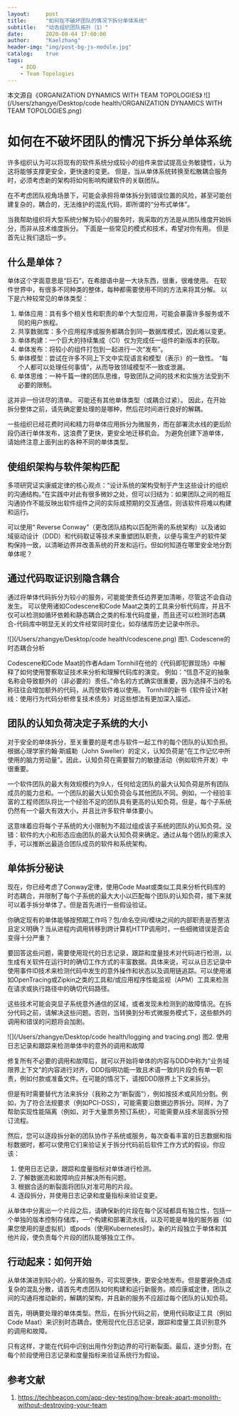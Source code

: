 ```yaml
---
layout:     post
title:      "如何在不破坏团队的情况下拆分单体系统"
subtitle:   "动态组织团队拓扑（1）"
date:       2020-08-04 17:00:00
author:     "Kaelzhang"
header-img: "img/post-bg-js-module.jpg"
catalog:    true
tags:
    - DDD
    - Team Topologies
---
```



本文源自《ORGANIZATION DYNAMICS WITH TEAM TOPOLOGIES》
![](/Users/zhangye/Desktop/code health/ORGANIZATION DYNAMICS WITH TEAM TOPOLOGIES.png)

# 如何在不破坏团队的情况下拆分单体系统

许多组织认为可以将现有的软件系统分成较小的组件来尝试提高业务敏捷性，认为这将能够支撑更安全，更快速的变更。 但是，当从单体系统转换至松散耦合服务时，必须考虑新的架构将如何影响构建软件的关联团队。

在不考虑团队视角场景下，可能会承担将单体拆分到错误位置的风险，甚至可能创建复杂的，耦合的，无法维护的混乱代码，即所谓的“分布式单体”。

当我帮助组织将大型系统分解为较小的服务时，我采取的方法是从团队维度开始拆分，而非从技术维度拆分。 下面是一些常见的模式和技术，希望对你有用。 但是首先让我们退后一步。

## 什么是单体？

单体这个字面意思是“巨石”，在希腊语中是一大块东西，很重，很难使用。 在软件世界中，有很多不同种类的整体，每种都需要使用不同的方法来将其分解。 以下是六种较常见的单体类型：

1. 单体应用：具有多个相关性和职责的单个大型应用，可能会暴露许多服务或不同的用户旅程。
2. 共享数据库：多个应用程序或服务都耦合到同一数据库模式，因此难以变更。
3. 单体构建：一个巨大的持续集成（CI）仅为完成任一组件的新版本的获取。
4. 单体发布：将较小的组件打包到一起进行一次“发布”。
5. 单体模型：尝试在许多不同上下文中实现语言和模型（表示）的一致性。 “每个人都可以处理任何事情”，从而导致领域模型不一致或泄漏。
6. 单体思维：一种千篇一律的团队思维，导致团队之间的技术和实施方法受到不必要的限制。

这并非一份详尽的清单。 可能还有其他单体类型（或耦合过紧）。 因此，在开始拆分整体之前，请先确定要处理的是哪种，然后花时间进行良好的解耦。

一些组织已经花费时间和精力将单体应用拆分为微服务，而在部署流水线的更后阶段仍进行单体发布，这浪费了更快，更安全地迁移机会。 为避免创建下游单体，请始终注意上面列出的各种不同的单体类型。

## 使组织架构与软件架构匹配

多项研究证实康威定律的核心观点：“设计系统的架构受制于产生这些设计的组织的沟通结构。”在实践中对此有很多微妙之处，但可以归结为：如果团队之间的相互沟通协作不能反映出软件组件之间的实际或预期的交互通信，则该软件将难以构建和运行。

可以使用“ Reverse Conway”（更改团队结构以匹配所需的系统架构）以及诸如域驱动设计（DDD）和代码取证等技术来重塑团队职责，以便与需生产的软件架构保持一致，以清晰边界并改善系统的开发和运行。但如何知道在哪里安全地分割单体呢？

## 通过代码取证识别隐含耦合

通过将单体代码拆分为较小的服务，可能能使责任边界更加清晰，尽管这不会自动发生。 可以使用诸如Codescene和Code Maat之类的工具来分析代码库，并且不仅可以检测如循环依赖和静态耦合之类的标准代码度量，而且还可以检测时态耦合-代码库中明显无关的文件经常同时变化，如存储库历史记录中所示。


![](/Users/zhangye/Desktop/code health/codescene.png)
图1. Codescene的时态耦合分析

Codescene和Code Maat的作者Adam Tornhill在他的《代码即犯罪现场》中解释了如何使用警察取证技术来分析和理解代码库的演变。 例如：“信息不足的抽象名称会导致额外的（非必要的）责任。”命名的方式确实很重要，因为选择不当的名称往往会增加额外的代码，从而使软件难以使用。 Tornhill的新书《软件设计X射线：使用行为代码分析修复技术债务》对这些想法有更加深入描述。

## 团队的认知负荷决定子系统的大小

对于安全的单体拆分，至关重要的是考虑与软件一起工作的每个团队的认知负担。根据心理学家约翰·斯威勒（John Sweller）的定义，认知负荷是“在工作记忆中所使用的脑力劳动量”。因此，认知负荷在需要智力的敏捷活动（例如软件开发）中很重要。

一个软件团队的最大有效规模约为9人，任何给定团队的最大认知负荷是所有团队成员的能力总和。一个团队的最大认知负荷会与其他团队不同。例如，一个经验丰富的工程师团队将比一个经验不足的团队具有更高的认知负荷。但是，每个子系统仍然有一个最大有效大小，并且比许多软件单体要小。

这意味着应将每个子系统的大小限制为不超过组成该子系统的团队的认知负荷。没错：软件的大小和形态应由团队的最大认知负荷来确定。通过从每个团队的需求入手，可以推断出最适合团队成员的软件和系统架构。

## 单体拆分秘诀

现在，你已经考虑了Conway定律，使用Code Maat或类似工具来分析代码库的时态耦合，并限制了每个子系统的最大大小以匹配每个团队的认知负荷，接下来就可以着手拆分单体了。但是首先进行一些假设验证。

你确定现有的单体能够按预期工作吗？包/命名空间/模块之间的内部职责是否整洁且定义明确？当从进程内调用转移到跨计算机HTTP调用时，一些细微错误是否会变得十分严重？

要回答这些问题，需要使用现代的日志记录，跟踪和度量技术对代码进行检测，以生成有关软件在运行时的确切工作方式的丰富数据。具体来说，可以从日志记录中使用事件ID技术来检测代码中发生的意外操作和状态以及调用链追踪。可以使用诸如OpenTracing或Zipkin之类的工具和/或应用程序性能监视（APM）工具来检测在请求或执行路径中的确切代码路径。

这些技术可能会突显子系统意外通信的区域，或者发现未检测到的故障情况。在拆分代码之前，请解决这些问题。否则，当转换到分布式微服务模式下，这些额外的调用和错误的问题将会加剧。

![](/Users/zhangye/Desktop/code health/logging and tracing.png)
图2. 使用日志记录和跟踪来检测单体中的意外的调用和故障

修复所有不必要的调用和故障后，就可以开始将单体的内容与DDD中称为“业务域限界上下文”的内容进行对齐，DDD指明功能一致且术语一致的片段负有单一职责，例如付款或准备文件。在可能的情况下，请按DDD限界上下文来拆分。

但是有时需要替代方法来拆分（我称之为“断裂面”），例如按技术或风险分割。例如，为了符合法规要求（例如PCI-DSS），可能需要沿数据边界拆分。同样，为了帮助实现性能隔离（例如，对于大量票务预订系统），可能需要从技术层面拆分预订流程。

然后，您可以逐段拆分新的团队协作子系统或服务，每次查看丰富的日志数据和指标数据时，都可以使用它们来验证关于拆分代码前后软件工作方式的假设。你应该：

1. 使用日志记录，跟踪和度量指标对单体进行检测。
2. 了解数据流和故障响应并解决所有问题。
3. 根据合适的断裂面将团队对准可用的片段。
4. 逐段拆分，并使用日志记录和度量指标来验证变更。

从单体中分离出一个片段之后，请确保新的片段在每个区域都具有独立性，包括一个单独的版本控制存储库，一个构建和部署流水线，以及可能是单独的服务器（如果您使用的是虚拟机）或pods（使用Kubernetes时）。新的片段独立于单体和其他片段，使负责每个片段的团队能够独立工作。

## 行动起来：如何开始

从单体演进到较小的，分离的服务，可实现更快，更安全地发布。但是要避免造成复杂的混乱分散，请首先考虑团队如何构建和运行新服务。顺应康威定律，团队之间的沟通将推动新的，解耦的架构，并且新的服务不应超过每个团队的认知负荷。

首先，明确要处理的单体类型。然后，在拆分代码之前，使用代码取证工具（例如Code Maat）来识别时态耦合。使用现代化日志记录，跟踪和度量工具识别意外的调用和故障。

只有这样，才能在代码中识别出用作分割边界的可行断裂面。最后，逐步分割，在每个阶段使用日志记录和度量指标来验证系统行为假设。

## 参考文献

1. https://techbeacon.com/app-dev-testing/how-break-apart-monolith-without-destroying-your-team


